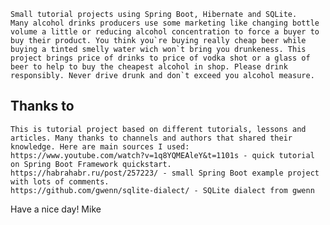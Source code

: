     Small tutorial projects using Spring Boot, Hibernate and SQLite.
    Many alcohol drinks producers use some marketing like changing bottle volume a little or reducing alcohol concentration to force a buyer to buy their product. You think you`re buying really cheap beer while buying a tinted smelly water wich won`t bring you drunkeness. This project brings price of drinks to price of vodka shot or a glass of beer to help to buy the cheapest alcohol in shop. Please drink responsibly. Never drive drunk and don`t exceed you alcohol measure.
 
 ## Thanks to
    This is tutorial project based on different tutorials, lessons and articles. Many thanks to channels and authors that shared their knowledge. Here are main sources I used: 
    https://www.youtube.com/watch?v=1q8YQMEAleY&t=1101s - quick tutorial on Spring Boot Framework quickstart.
    https://habrahabr.ru/post/257223/ - small Spring Boot example project with lots of comments.
    https://github.com/gwenn/sqlite-dialect/ - SQLite dialect from gwenn
  
  Have a nice day!
  Mike
